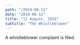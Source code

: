 ```yaml
---
path: "/2019-08-12"
date: "2019-08-12"
title: "12 August, 2019"
subtitle: "The Whistleblower"
---
```


A whistleblower complaint is filed.
